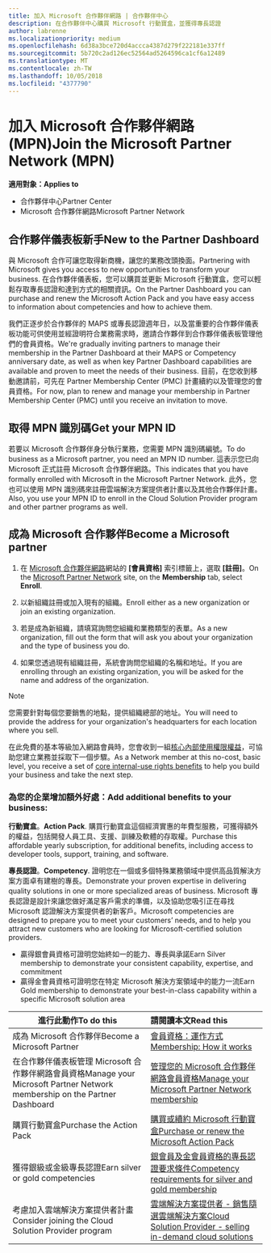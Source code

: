 ```yaml
---
title: 加入 Microsoft 合作夥伴網路 | 合作夥伴中心
description: 在合作夥伴中心購買 Microsoft 行動寶盒，並獲得專長認證
author: labrenne
ms.localizationpriority: medium
ms.openlocfilehash: 6d38a3bce720d4accca4387d279f222181e337ff
ms.sourcegitcommit: 5b720c2ad126ec52564ad5264596ca1cf6a12489
ms.translationtype: MT
ms.contentlocale: zh-TW
ms.lasthandoff: 10/05/2018
ms.locfileid: "4377790"
---
```

# <a name="join-the-microsoft-partner-network-mpn"></a><span data-ttu-id="b194e-103">加入 Microsoft 合作夥伴網路 (MPN)</span><span class="sxs-lookup"><span data-stu-id="b194e-103">Join the Microsoft Partner Network (MPN)</span></span>

**<span data-ttu-id="b194e-104">適用對象：</span><span class="sxs-lookup"><span data-stu-id="b194e-104">Applies to</span></span>**

-  <span data-ttu-id="b194e-105">合作夥伴中心</span><span class="sxs-lookup"><span data-stu-id="b194e-105">Partner Center</span></span>
-  <span data-ttu-id="b194e-106">Microsoft 合作夥伴網路</span><span class="sxs-lookup"><span data-stu-id="b194e-106">Microsoft Partner Network</span></span>

## <a name="new-to-the-partner-dashboard"></a><span data-ttu-id="b194e-107">合作夥伴儀表板新手</span><span class="sxs-lookup"><span data-stu-id="b194e-107">New to the Partner Dashboard</span></span>

 <span data-ttu-id="b194e-108">與 Microsoft 合作可讓您取得新商機，讓您的業務改頭換面。</span><span class="sxs-lookup"><span data-stu-id="b194e-108">Partnering with Microsoft gives you access to new opportunities to transform your business.</span></span> <span data-ttu-id="b194e-109">在合作夥伴儀表板，您可以購買並更新 Microsoft 行動寶盒，您可以輕鬆存取專長認證和達到方式的相關資訊。</span><span class="sxs-lookup"><span data-stu-id="b194e-109">On the Partner Dashboard you can purchase and renew the Microsoft Action Pack and you have easy access to information about competencies and how to achieve them.</span></span>

 <span data-ttu-id="b194e-110">我們正逐步於合作夥伴的 MAPS 或專長認證週年日，以及當重要的合作夥伴儀表板功能可供使用並經證明符合業務需求時，邀請合作夥伴到合作夥伴儀表板管理他們的會員資格。</span><span class="sxs-lookup"><span data-stu-id="b194e-110">We're gradually inviting partners to manage their membership in the Partner Dashboard at their MAPS or Competency anniversary date, as well as when key Partner Dashboard capabilities are available and proven to meet the needs of their business.</span></span>  <span data-ttu-id="b194e-111">目前，在您收到移動邀請前，可先在 Partner Membership Center (PMC) 計畫續約以及管理您的會員資格。</span><span class="sxs-lookup"><span data-stu-id="b194e-111">For now, plan to renew and manage your membership in Partner Membership Center (PMC) until you receive an invitation to move.</span></span>

## <a name="get-your-mpn-id"></a><span data-ttu-id="b194e-112">取得 MPN 識別碼</span><span class="sxs-lookup"><span data-stu-id="b194e-112">Get your MPN ID</span></span>

<span data-ttu-id="b194e-113">若要以 Microsoft 合作夥伴身分執行業務，您需要 MPN 識別碼編號。</span><span class="sxs-lookup"><span data-stu-id="b194e-113">To do business as a Microsoft partner, you need an MPN ID number.</span></span> <span data-ttu-id="b194e-114">這表示您已向 Microsoft 正式註冊 Microsoft 合作夥伴網路。</span><span class="sxs-lookup"><span data-stu-id="b194e-114">This indicates that you have formally enrolled with Microsoft in the Microsoft Partner Network.</span></span> <span data-ttu-id="b194e-115">此外，您也可以使用 MPN 識別碼來註冊雲端解決方案提供者計畫以及其他合作夥伴計畫。</span><span class="sxs-lookup"><span data-stu-id="b194e-115">Also, you use your MPN ID to enroll in the Cloud Solution Provider program and other partner programs as well.</span></span>  

## <a name="become-a-microsoft-partner"></a><span data-ttu-id="b194e-116">成為 Microsoft 合作夥伴</span><span class="sxs-lookup"><span data-stu-id="b194e-116">Become a Microsoft partner</span></span>

1.  <span data-ttu-id="b194e-117">在 [Microsoft 合作夥伴網路](https://partner.microsoft.com/en-us/membership)網站的 **\[會員資格\]** 索引標籤上，選取 **\[註冊\]**。</span><span class="sxs-lookup"><span data-stu-id="b194e-117">On the [Microsoft Partner Network](https://partner.microsoft.com/en-us/membership) site, on the **Membership** tab, select **Enroll**.</span></span> 

2.  <span data-ttu-id="b194e-118">以新組織註冊或加入現有的組織。</span><span class="sxs-lookup"><span data-stu-id="b194e-118">Enroll either as a new organization or join an existing organization.</span></span>

3.  <span data-ttu-id="b194e-119">若是成為新組織，請填寫詢問您組織和業務類型的表單。</span><span class="sxs-lookup"><span data-stu-id="b194e-119">As a new organization, fill out the form that will ask you about your organization and the type of business you do.</span></span>

4.  <span data-ttu-id="b194e-120">如果您透過現有組織註冊，系統會詢問您組織的名稱和地址。</span><span class="sxs-lookup"><span data-stu-id="b194e-120">If you are enrolling through an existing organization, you will be asked for the name and address of the organization.</span></span>

> [!NOTE]  
>  <span data-ttu-id="b194e-121">您需要針對每個您要銷售的地點，提供組織總部的地址。</span><span class="sxs-lookup"><span data-stu-id="b194e-121">You will need to provide the address for your organization's headquarters for each location where you sell.</span></span>

<span data-ttu-id="b194e-122">在此免費的基本等級加入網路會員時，您會收到一組[核心內部使用權限權益](https://partner.microsoft.com/membership/core-benefits)，可協助您建立業務並採取下一個步驟。</span><span class="sxs-lookup"><span data-stu-id="b194e-122">As a Network member at this no-cost, basic level, you receive a set of [core internal-use rights benefits](https://partner.microsoft.com/membership/core-benefits) to help you build your business and take the next step.</span></span> 

### <a name="add-additional-benefits-to-your-business"></a><span data-ttu-id="b194e-123">為您的企業增加額外好處：</span><span class="sxs-lookup"><span data-stu-id="b194e-123">Add additional benefits to your business:</span></span> 

<span data-ttu-id="b194e-124">**行動寶盒**。</span><span class="sxs-lookup"><span data-stu-id="b194e-124">**Action Pack**.</span></span> <span data-ttu-id="b194e-125">購買行動寶盒這個經濟實惠的年費型服務，可獲得額外的權益，包括開發人員工具、支援、訓練及軟體的存取權。</span><span class="sxs-lookup"><span data-stu-id="b194e-125">Purchase this affordable yearly subscription, for additional benefits, including access to developer tools, support, training, and software.</span></span>

<span data-ttu-id="b194e-126">**專長認證**。</span><span class="sxs-lookup"><span data-stu-id="b194e-126">**Competency**.</span></span> <span data-ttu-id="b194e-127">證明您在一個或多個特殊業務領域中提供高品質解決方案方面卓有建樹的專長。</span><span class="sxs-lookup"><span data-stu-id="b194e-127">Demonstrate your proven expertise in delivering quality solutions in one or more specialized areas of business.</span></span> <span data-ttu-id="b194e-128">Microsoft 專長認證是設計來讓您做好滿足客戶需求的準備，以及協助您吸引正在尋找 Microsoft 認證解決方案提供者的新客戶。</span><span class="sxs-lookup"><span data-stu-id="b194e-128">Microsoft competencies are designed to prepare you to meet your customers’ needs, and to help you attract new customers who are looking for Microsoft-certified solution providers.</span></span> 

- <span data-ttu-id="b194e-129">贏得銀會員資格可證明您始終如一的能力、專長與承諾</span><span class="sxs-lookup"><span data-stu-id="b194e-129">Earn Silver membership to demonstrate your consistent capability, expertise, and commitment</span></span>
- <span data-ttu-id="b194e-130">贏得金會員資格可證明您在特定 Microsoft 解決方案領域中的能力一流</span><span class="sxs-lookup"><span data-stu-id="b194e-130">Earn Gold membership to demonstrate your best-in-class capability within a specific Microsoft solution area</span></span>

|**<span data-ttu-id="b194e-131">進行此動作</span><span class="sxs-lookup"><span data-stu-id="b194e-131">To do this</span></span>**   |**<span data-ttu-id="b194e-132">請閱讀本文</span><span class="sxs-lookup"><span data-stu-id="b194e-132">Read this</span></span>**   |
|------------------|:---------------|
|<span data-ttu-id="b194e-133">成為 Microsoft 合作夥伴</span><span class="sxs-lookup"><span data-stu-id="b194e-133">Become a Microsoft Partner</span></span>|[<span data-ttu-id="b194e-134">會員資格：運作方式</span><span class="sxs-lookup"><span data-stu-id="b194e-134">Membership: How it works</span></span>](https://partner.microsoft.com/membership/how-it-works)|
<span data-ttu-id="b194e-135">在合作夥伴儀表板管理 Microsoft 合作夥伴網路會員資格</span><span class="sxs-lookup"><span data-stu-id="b194e-135">Manage your Microsoft Partner Network membership on the Partner Dashboard</span></span>   |[<span data-ttu-id="b194e-136">管理您的 Microsoft 合作夥伴網路會員資格</span><span class="sxs-lookup"><span data-stu-id="b194e-136">Manage your Microsoft Partner Network membership</span></span>](mpn-overview.md)
|<span data-ttu-id="b194e-137">購買行動寶盒</span><span class="sxs-lookup"><span data-stu-id="b194e-137">Purchase the Action Pack</span></span>   |[<span data-ttu-id="b194e-138">購買或續約 Microsoft 行動寶盒</span><span class="sxs-lookup"><span data-stu-id="b194e-138">Purchase or renew the Microsoft Action Pack</span></span>](https://msdn.microsoft.com/partner-center/mpn-get-action-pack)|
|<span data-ttu-id="b194e-139">獲得銀級或金級專長認證</span><span class="sxs-lookup"><span data-stu-id="b194e-139">Earn silver or gold competencies</span></span>   |[<span data-ttu-id="b194e-140">銀會員及金會員資格的專長認證要求條件</span><span class="sxs-lookup"><span data-stu-id="b194e-140">Competency requirements for silver and gold membership</span></span>](https://msdn.microsoft.com/en-us/partner-center/learn-about-competencies)|
|<span data-ttu-id="b194e-141">考慮加入雲端解決方案提供者計畫</span><span class="sxs-lookup"><span data-stu-id="b194e-141">Consider joining the Cloud Solution Provider program</span></span>|[<span data-ttu-id="b194e-142">雲端解決方案提供者 - 銷售隨選雲端解決方案</span><span class="sxs-lookup"><span data-stu-id="b194e-142">Cloud Solution Provider - selling in-demand cloud solutions</span></span>](csp-overview.md)|
